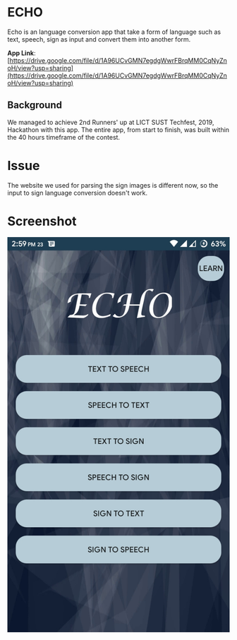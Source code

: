 # ECHO
Echo is an language conversion app that take a form of language such as text, speech, sign as input and convert them into another form.

**App Link**: [https://drive.google.com/file/d/1A96UCvGMN7egdgWwrFBrqMM0CqNyZnoH/view?usp=sharing](https://drive.google.com/file/d/1A96UCvGMN7egdgWwrFBrqMM0CqNyZnoH/view?usp=sharing)

## Background
We managed to achieve 2nd Runners' up at LICT SUST Techfest, 2019, Hackathon with this app. The entire app, from start to finish, was built within the 40 hours timeframe of the contest.

# Issue
The website we used for parsing the sign images is different now, so the input to sign language conversion doesn't work.

# Screenshot
![](photos/home_screen.jpg)